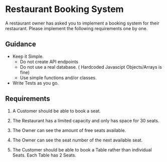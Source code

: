 # Restaurant Booking System

A restaurant owner has asked you to implement a booking system for their restaurant. Please implement the following requirements one by one.

## Guidance

* Keep it Simple.
    * Do not create API endpoints
    * Do not use a real database. ( Hardcoded Javascipt Objects/Arrays is fine)
    * Use simple functions and/or classes.
* Write Tests as you go.

## Requirements

1. A Customer should be able to book a seat.

2. The Restaurant has a limited capacity and only has space for 30 seats.

3. The Owner can see the amount of free seats available.

4. The Owner can see the seat number of the next available seat.

5. The Customer should be able to book a Table rather than individual Seats. Each Table has 2 Seats.